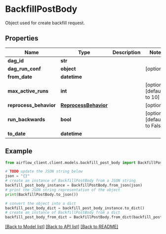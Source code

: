 # BackfillPostBody

Object used for create backfill request.

## Properties

Name | Type | Description | Notes
------------ | ------------- | ------------- | -------------
**dag_id** | **str** |  | 
**dag_run_conf** | **object** |  | [optional] 
**from_date** | **datetime** |  | 
**max_active_runs** | **int** |  | [optional] [default to 10]
**reprocess_behavior** | [**ReprocessBehavior**](ReprocessBehavior.md) |  | [optional] 
**run_backwards** | **bool** |  | [optional] [default to False]
**to_date** | **datetime** |  | 

## Example

```python
from airflow_client.client.models.backfill_post_body import BackfillPostBody

# TODO update the JSON string below
json = "{}"
# create an instance of BackfillPostBody from a JSON string
backfill_post_body_instance = BackfillPostBody.from_json(json)
# print the JSON string representation of the object
print(BackfillPostBody.to_json())

# convert the object into a dict
backfill_post_body_dict = backfill_post_body_instance.to_dict()
# create an instance of BackfillPostBody from a dict
backfill_post_body_from_dict = BackfillPostBody.from_dict(backfill_post_body_dict)
```
[[Back to Model list]](../README.md#documentation-for-models) [[Back to API list]](../README.md#documentation-for-api-endpoints) [[Back to README]](../README.md)


